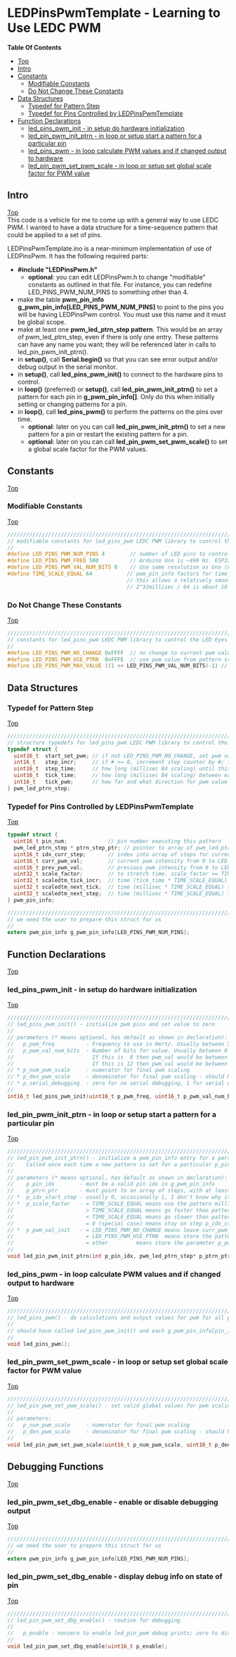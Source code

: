 # LEDPinsPwmTemplate - Learning to Use LEDC PWM

**Table Of Contents**
* [Top](#ledpinspwmtemplate-\--learning-to-use-ledc-pwm "Top")
* [Intro](#intro "Intro")
* [Constants](#constants "Constants")
  * [Modifiable Constants](#modifiable-constants "Modifiable Constants")
  * [Do Not Change These Constants](#do-not-change-these-constants "Do Not Change These Constants")
* [Data Structures](#data-structures "Data Structures")
  * [Typedef for Pattern Step](#typedef-for-pattern-step "Typedef for Pattern Step")
  * [Typedef for Pins Controlled by LEDPinsPwmTemplate](#typedef-for-pins-controlled-by-ledpinspwmtemplate "Typedef for Pins Controlled by LEDPinsPwmTemplate")
* [Function Declarations](#function-declarations "Function Declarations")
  * [led_pins_pwm_init - in setup do hardware initialization](#led_pins_pwm_init-\--in-setup-do-hardware-initialization "led_pins_pwm_init - in setup do hardware initialization")
  * [led_pin_pwm_init_ptrn - in loop or setup start a pattern for a particular pin](#led_pin_pwm_init_ptrn-\--in-loop-or-setup-start-a-pattern-for-a-particular-pin "led_pin_pwm_init_ptrn - in loop or setup start a pattern for a particular pin")
  * [led_pins_pwm - in loop calculate PWM values and if changed output to hardware](#led_pins_pwm-\--in-loop-calculate-pwm-values-and-if-changed-output-to-hardware "led_pins_pwm - in loop calculate PWM values and if changed output to hardware")
  * [led_pin_pwm_set_pwm_scale - in loop or setup set global scale factor for PWM value](#led_pin_pwm_set_pwm_scale-\--in-loop-or-setup-set-global-scale-factor-for-pwm-value "led_pin_pwm_set_pwm_scale - in loop or setup set global scale factor for PWM value")

## Intro
[Top](#ledpinspwmtemplate-\--learning-to-use-ledc-pwm "Top")<br>
This code is a vehicle for me to come up  with a general way to use LEDC PWM. I wanted to have a data structure for a time-sequence pattern that could be applied to a set of pins.

LEDPinsPwmTemplate.ino is a near-minimum implementation of use of LEDPinsPwm. It has the following required parts:
- **#include "LEDPinsPwm.h"**
  - **optional**: you can edit LEDPinsPwm.h to change "modifiable" constants as outlined in that file. For instance, you can redefine LED_PINS_PWM_NUM_PINS to something other than 4.
- make the table **pwm_pin_info g_pwm_pin_info[LED_PINS_PWM_NUM_PINS]** to point to the pins you will be having LEDPinsPwm control. You must use this name and it must be global scope.
- make at least one **pwm_led_ptrn_step pattern**. This would be an array of pwm_led_ptrn_step, even if there is only one entry. These patterns can have any name you want; they will be referenced later in calls to led_pin_pwm_init_ptrn().
- in **setup()**, call **Serial.begin()** so that you can see error output and/or debug output in the serial monitor.
- in **setup()**, call **led_pins_pwm_init()** to connect to the hardware pins to control.
- in **loop()** (preferred) or **setup()**, call **led_pin_pwm_init_ptrn()** to set a pattern for each pin in **g_pwm_pin_info[]**. Only do this when initially setting or changing patterns for a pin.
- in **loop()**, call **led_pins_pwm()** to perform the patterns on the pins over time.
  - **optional**: later on you can call **led_pin_pwm_init_ptrn()** to set a new pattern for a pin or restart the existing pattern for a pin.
  - **optional**: later on you can call **led_pin_pwm_set_pwm_scale()** to set a global scale factor for the PWM values.

## Constants
[Top](#ledpinspwmtemplate-\--learning-to-use-ledc-pwm "Top")<br>

### Modifiable Constants
[Top](#ledpinspwmtemplate-\--learning-to-use-ledc-pwm "Top")<br>
```C
/////////////////////////////////////////////////////////////////////////////////////////////////////////
// modifiable constants for led_pins_pwm LEDC PWM library to control the LED Eyes of the Banjo Players
//
#define LED_PINS_PWM_NUM_PINS 4        // number of LED pins to control
#define LED_PINS_PWM_FREQ 500          // Arduino Uno is ~490 Hz. ESP32 example uses 5,000Hz
#define LED_PINS_PWM_VAL_NUM_BITS 8    // Use same resolution as Uno (8 bits, 0-255) but ESP32 can go up to 16 bits (some versions less)
#define TIME_SCALE_EQUAL 64           // pwm_pin_info factors for time_ entries: millisec = (time_<whatever> / TIME_SCALE_EQUAL)
                                      // this allows a relatively smooth scaling of time by setting
                                      // 2^32millisec / 64 is about 18 hours, so that will exceed any gig time for the banjo players
```

### Do Not Change These Constants
[Top](#ledpinspwmtemplate-\--learning-to-use-ledc-pwm "Top")<br>
```C
/////////////////////////////////////////////////////////////////////////////////////////////////////////
// constants for led_pins_pwm LEDC PWM library to control the LED Eyes of the Banjo Players
//
#define LED_PINS_PWM_NO_CHANGE 0xFFFF  // no change to current pwm value when init pattern (.start_set_pwm or init function)
#define LED_PINS_PWM_USE_PTRN  0xFFFE  // use pwm value from pattern step when init pattern (init function only)
#define LED_PINS_PWM_MAX_VALUE ((1 << LED_PINS_PWM_VAL_NUM_BITS)-1) // max pwm value (255 if LED_PINS_PWM_VAL_NUM_BITS is 8)
```

## Data Structures

### Typedef for Pattern Step
[Top](#ledpinspwmtemplate-\--learning-to-use-ledc-pwm "Top")<br>
```C
/////////////////////////////////////////////////////////////////////////////////////////////////////////
// structure typedefs for led_pins_pwm LEDC PWM library to control the LED Eyes of the Banjo Players
typedef struct {
  uint16_t  start_set_pwm; // if not LED_PINS_PWM_NO_CHANGE, set pwm value to this
  int16_t   step_incr;     // if # >= 0, increment step counter by #; if # < 0 go to step "-# - 1"
  uint16_t  step_time;     // how long (millisec B4 scaling) until this step is complete
  uint16_t  tick_time;     // how long (millisec B4 scaling) between each tick
  int16_t   tick_pwm;      // how far and what direction for pwm value each tick_time
} pwm_led_ptrn_step;
```

### Typedef for Pins Controlled by LEDPinsPwmTemplate
[Top](#ledpinspwmtemplate-\--learning-to-use-ledc-pwm "Top")<br>
```C
typedef struct {
  uint16_t pin_num;             // pin number executing this pattern
  pwm_led_ptrn_step * ptrn_step_ptr; // pointer to array of pwm_led_ptrn_step (steps)
  uint16_t idx_curr_step;       // index into array of steps for current step
  uint16_t curr_pwm_val;        // current pwm intensity from 0 to LED_PINS_PWM_MAX_VALUE
  uint16_t prev_pwm_val;        // previous pwm intensity from 0 to LED_PINS_PWM_MAX_VALUE
  uint32_t scale_factor;        // to stretch time. scale_factor == TIME_SCALE_EQUAL means no stretch
  uint32_t scaledtm_tick_incr;  // time (tick_time * TIME_SCALE_EQUAL) to increment scaledtm_next_tick
  uint32_t scaledtm_next_tick;  // time (millisec * TIME_SCALE_EQUAL) to start next tick
  uint32_t scaledtm_next_step;  // time (millisec * TIME_SCALE_EQUAL) to go to next step
} pwm_pin_info;

/////////////////////////////////////////////////////////////////////////////////////////////////////////
// we need the user to prepare this struct for us
//
extern pwm_pin_info g_pwm_pin_info[LED_PINS_PWM_NUM_PINS];
```

## Function Declarations
[Top](#ledpinspwmtemplate-\--learning-to-use-ledc-pwm "Top")<br>

### led_pins_pwm_init - in setup do hardware initialization
[Top](#ledpinspwmtemplate-\--learning-to-use-ledc-pwm "Top")<br>
```C
/////////////////////////////////////////////////////////////////////////////////////////////////////////
// led_pins_pwm_init() - initialize pwm pins and set value to zero
//
// parameters (* means optional, has default as shown in declaration):
//   p_pwm_freq          - Frequency to use in Hertz. Usually between 500 and 5,000
//   p_pwm_val_num_bits  - Number of bits for value. Usually between 8 and 14
//                         If this is  8 then pwm_val would be between 0 and 255
//                         If this is 12 then pwm_val would be between 0 and 4095
// * p_num_pwm_scale     - numerator for final pwm scaling
// * p_den_pwm_scale     - denominator for final pwm scaling - should NOT be zero
// * p_serial_debugging  - zero for no serial debugging, 1 for serial debugging
//
int16_t led_pins_pwm_init(uint16_t p_pwm_freq, uint16_t p_pwm_val_num_bits, uint16_t p_num_pwm_scale = 1, uint16_t p_den_pwm_scale = 1, uint16_t p_serial_debugging = 0);
```

### led_pin_pwm_init_ptrn - in loop or setup start a pattern for a particular pin
[Top](#ledpinspwmtemplate-\--learning-to-use-ledc-pwm "Top")<br>
```C
/////////////////////////////////////////////////////////////////////////////////////////////////////////
// led_pin_pwm_init_ptrn() - initialize a pwm_pin_info entry for a particular pattern
//    Called once each time a new pattern is set for a particular p_pin_idx in g_pwm_pin_info
//
// parameters (* means optional, has default as shown in declaration):
//    p_pin_idx        - must be a valid pin idx in g_pwm_pin_info
//    p_ptrn_ptr       - must point to an array of steps, with at least (1+p_idx_start_step) steps in the array
// *  p_idx_start_step - usually 0, occasionally 1, I don't know why it would be > 1
// *  p_scale_factor   - = TIME_SCALE_EQUAL means use the pattern millisec counts as-is
//                       > TIME_SCALE_EQUAL means go faster than pattern by factor (p_scale_factor/TIME_SCALE_EQUAL)
//                       < TIME_SCALE_EQUAL means go slower than pattern by factor (p_scale_factor/TIME_SCALE_EQUAL)
//                       = 0 (special case) means stay on step p_idx_start_step forever and never tick
// *  p_pwm_val_init   - = LED_PINS_PWM_NO_CHANGE means leave curr_pwm_val alone, do not change it from current value
//                       = LED_PINS_PWM_USE_PTRN  means store the pattern start_set_pwm into curr_pwm_val
//                       = other         means store the parameter p_pwm_val_init into curr_pwm_val
//
void led_pin_pwm_init_ptrn(int p_pin_idx, pwm_led_ptrn_step* p_ptrn_ptr, uint16_t p_idx_start_step = 0, uint32_t p_scale_factor=TIME_SCALE_EQUAL, uint16_t p_pwm_val_init=LED_PINS_PWM_USE_PTRN);
```

### led_pins_pwm - in loop calculate PWM values and if changed output to hardware
[Top](#ledpinspwmtemplate-\--learning-to-use-ledc-pwm "Top")<br>
```C
/////////////////////////////////////////////////////////////////////////////////////////////////////////
// led_pins_pwm() - do calculations and output values for pwm for all pins based on g_pwm_pin_info
//
// should have called led_pins_pwm_init() and each g_pwm_pin_info[pin_idx] should have called led_pin_pwm_init_ptrn()
//
void led_pins_pwm();
```

### led_pin_pwm_set_pwm_scale - in loop or setup set global scale factor for PWM value 
[Top](#ledpinspwmtemplate-\--learning-to-use-ledc-pwm "Top")<br>
```C
/////////////////////////////////////////////////////////////////////////////////////////////////////////
// led_pin_pwm_set_pwm_scale() - set valid global values for pwm scaling during operation
//
// parameters:
//   p_num_pwm_scale     - numerator for final pwm scaling
//   p_den_pwm_scale     - denominator for final pwm scaling - should NOT be zero
//
void led_pin_pwm_set_pwm_scale(uint16_t p_num_pwm_scale, uint16_t p_den_pwm_scale);
```

## Debugging Functions
[Top](#ledpinspwmtemplate-\--learning-to-use-ledc-pwm "Top")<br>

### led_pin_pwm_set_dbg_enable - enable or disable debugging output
[Top](#ledpinspwmtemplate-\--learning-to-use-ledc-pwm "Top")<br>
```C
/////////////////////////////////////////////////////////////////////////////////////////////////////////
// we need the user to prepare this struct for us
//
extern pwm_pin_info g_pwm_pin_info[LED_PINS_PWM_NUM_PINS];
```

### led_pin_pwm_set_dbg_enable - display debug info on state of pin
[Top](#ledpinspwmtemplate-\--learning-to-use-ledc-pwm "Top")<br>
```C
/////////////////////////////////////////////////////////////////////////////////////////////////////////
// led_pin_pwm_set_dbg_enable() - routine for debugging
//
//   p_enable - nonzero to enable led_pin_pwm debug prints; zero to disable
//
void led_pin_pwm_set_dbg_enable(uint16_t p_enable);
```
